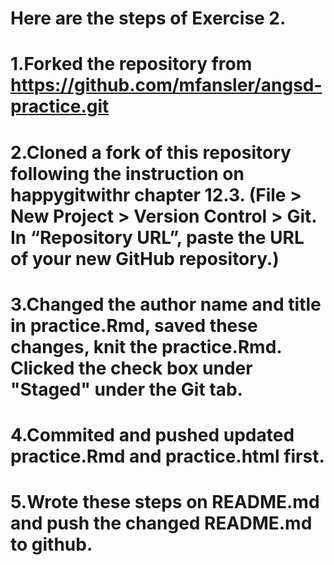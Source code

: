 # Here are the steps of Exercise 2.

# 1.Forked the repository from https://github.com/mfansler/angsd-practice.git

# 2.Cloned a fork of this repository following the instruction on happygitwithr chapter 12.3. (File > New Project > Version Control > Git. In “Repository URL”, paste the URL of your new GitHub repository.)

# 3.Changed the author name and title in practice.Rmd, saved these changes, knit the practice.Rmd. Clicked the check box under "Staged" under the Git tab.

# 4.Commited and pushed updated practice.Rmd and practice.html first.

# 5.Wrote these steps on README.md and push the changed README.md to github.
